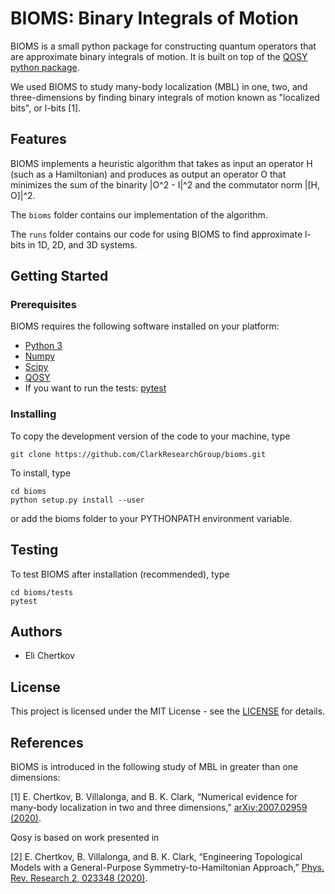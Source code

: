 # BIOMS: Binary Integrals of Motion

BIOMS is a small python package for constructing quantum operators that are approximate binary integrals of motion. It is built on top of the [QOSY python package](https://github.com/ClarkResearchGroup/qosy).

We used BIOMS to study many-body localization (MBL) in one, two, and three-dimensions by finding binary integrals of motion known as "localized bits", or l-bits [1].

## Features

BIOMS implements a heuristic algorithm that takes as input an operator H (such as a Hamiltonian) and produces as output an operator O that minimizes the sum of the binarity |O^2 - I|^2 and the commutator norm |[H, O]|^2.

The `bioms` folder contains our implementation of the algorithm.

The `runs` folder contains our code for using BIOMS to find approximate l-bits in 1D, 2D, and 3D systems.

## Getting Started

### Prerequisites

BIOMS requires the following software installed on your platform:
- [Python 3](https://www.python.org/)
- [Numpy](https://www.numpy.org/)
- [Scipy](https://www.scipy.org/)
- [QOSY](https://github.com/ClarkResearchGroup/qosy)
- If you want to run the tests: [pytest](https://pytest.org)

### Installing

To copy the development version of the code to your machine, type
```
git clone https://github.com/ClarkResearchGroup/bioms.git
```
To install, type
```
cd bioms
python setup.py install --user
```
or add the bioms folder to your PYTHONPATH environment variable.

## Testing

To test BIOMS after installation (recommended), type
```
cd bioms/tests
pytest
```

## Authors

- Eli Chertkov

## License

This project is licensed under the MIT License - see the [LICENSE](./LICENSE) for details.

## References

BIOMS is introduced in the following study of MBL in greater than one dimensions:

[1] E. Chertkov, B. Villalonga, and B. K. Clark, “Numerical evidence for many-body localization in two and three dimensions,” [arXiv:2007.02959 (2020)](https://arxiv.org/abs/2007.02959).

Qosy is based on work presented in

[2] E. Chertkov, B. Villalonga, and B. K. Clark, “Engineering Topological Models with a General-Purpose Symmetry-to-Hamiltonian Approach,” [Phys. Rev. Research 2, 023348 (2020)](https://doi.org/10.1103/PhysRevResearch.2.023348).
